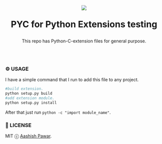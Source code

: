 <h1 align="center">
  <img src="logo.not.found" />

  PYC for Python Extensions testing
</h1>

<p align="center"> This repo has Python-C-extension files for general purpose.</p>

<br>
<br>

### ⚙️ USAGE

I have a simple command that I run to add this file to any project.

```sh
#build extension.
python setup.py build
#add extension module.
python setup.py install

```

After that just run `python -c "import module_name"`.

### 📃 LICENSE

MIT ⓒ [Aashish Pawar]().